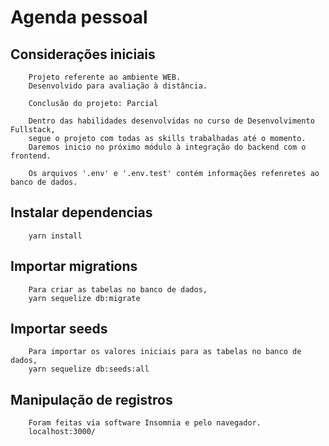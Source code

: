 # Agenda pessoal

## Considerações iniciais
```
    Projeto referente ao ambiente WEB.
    Desenvolvido para avaliação à distância.

    Conclusão do projeto: Parcial

    Dentro das habilidades desenvolvidas no curso de Desenvolvimento Fullstack, 
    segue o projeto com todas as skills trabalhadas até o momento. 
    Daremos inicio no próximo módulo à integração do backend com o frontend.

    Os arquivos '.env' e '.env.test' contém informações refenretes ao banco de dados.
```

## Instalar dependencias
```
    yarn install   
```

## Importar migrations
```
    Para criar as tabelas no banco de dados,
    yarn sequelize db:migrate   
```

## Importar seeds
```
    Para importar os valores iniciais para as tabelas no banco de dados,
    yarn sequelize db:seeds:all   
```

## Manipulação de registros
```
    Foram feitas via software Insomnia e pelo navegador.
    localhost:3000/
```
